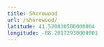 ```yaml
---
title: Shorewood
url: /shorewood/
latitude: 41.520030500000004
longitude: -88.20172930000001
---
```

